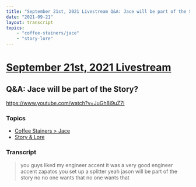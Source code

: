 ```yaml
---
title: "September 21st, 2021 Livestream Q&A: Jace will be part of the Story?"
date: "2021-09-21"
layout: transcript
topics:
    - "coffee-stainers/jace"
    - "story-lore"
---
```

# [September 21st, 2021 Livestream](../2021-09-21.md)
## Q&A: Jace will be part of the Story?
https://www.youtube.com/watch?v=JuGh8i9uZ7I

### Topics
* [Coffee Stainers > Jace](../topics/coffee-stainers/jace.md)
* [Story & Lore](../topics/story-lore.md)

### Transcript

> you guys liked my engineer accent it was a very good engineer accent zapatos you set up a splitter yeah jason will be part of the story no no one wants that no one wants that
